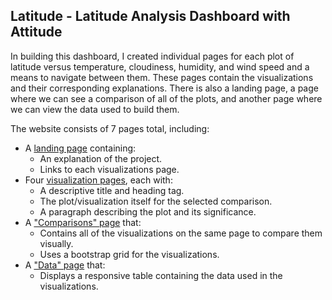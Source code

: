## Latitude - Latitude Analysis Dashboard with Attitude

In building this dashboard, I created individual pages for each plot of latitude versus temperature, cloudiness, humidity, and wind speed and a means to navigate between them. These pages contain the visualizations and their corresponding explanations. There is also a landing page, a page where we can see a comparison of all of the plots, and another page where we can view the data used to build them.

The website consists of 7 pages total, including:

* A [landing page](#landing-page) containing:
  * An explanation of the project.
  * Links to each visualizations page.
* Four [visualization pages](#visualization-pages), each with:
  * A descriptive title and heading tag.
  * The plot/visualization itself for the selected comparison.
  * A paragraph describing the plot and its significance.
* A ["Comparisons" page](#comparisons-page) that:
  * Contains all of the visualizations on the same page to compare them visually.
  * Uses a bootstrap grid for the visualizations.
* A ["Data" page](#data-page) that:
  * Displays a responsive table containing the data used in the visualizations.

